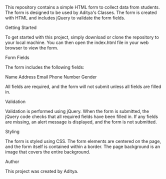 This repository contains a simple HTML form to collect data from students. The form is designed to be used by Aditya's Classes. The form is created with HTML and includes jQuery to validate the form fields.

Getting Started

To get started with this project, simply download or clone the repository to your local machine. You can then open the index.html file in your web browser to view the form.

Form Fields

The form includes the following fields:

Name
Address
Email
Phone Number
Gender

All fields are required, and the form will not submit unless all fields are filled in.

Validation

Validation is performed using jQuery. When the form is submitted, the jQuery code checks that all required fields have been filled in. If any fields are missing, an alert message is displayed, and the form is not submitted.

Styling

The form is styled using CSS. The form elements are centered on the page, and the form itself is contained within a border. The page background is an image that covers the entire background.

Author

This project was created by Aditya.
